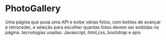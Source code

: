 # PhotoGallery
Uma página que puxa uma API e exibe várias fotos, com botões de avançar e retroceder, e seleção para escolher quantas fotos devem ser exibidas na página.
tecnologias usadas: Javascript, html,css, bootstrap e apis 
